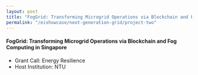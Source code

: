 ```yaml
---
layout: post
title: "FogGrid: Transforming Microgrid Operations via Blockchain and Fog Computing in Singapore"
permalink: "/eishowcase/next-generation-grid/project-two"
---
```

#### FogGrid: Transforming Microgrid Operations via Blockchain and Fog Computing in Singapore
* Grant Call: Energy Resilience
* Host Institution: NTU